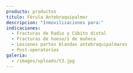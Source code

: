 ```yaml
---
producto: productos
titulo: Férula Antebraquipalmar
descripcion: "Inmovilizaciones para:"
indicaciones:
  - Fracturas de Radio y Cúbito distal
  - Fracturas de hueso/s de muñeca
  - Lesiones partes blandas antebraquipalmares
  - Post-operatorios
galeria:
  - /images/uploads/t3.jpg
---
```

